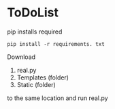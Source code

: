 # ToDoList
pip installs required
```
pip install -r requirements. txt
```
Download
1. real.py
2. Templates (folder)
3. Static (folder)

to the same location and run real.py
